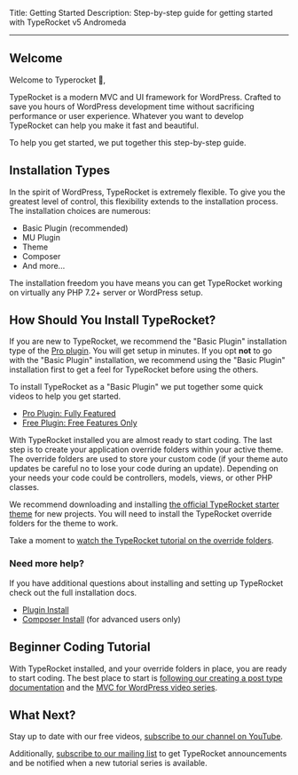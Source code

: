 Title: Getting Started
Description: Step-by-step guide for getting started with TypeRocket v5 Andromeda 

---

## Welcome

Welcome to Typerocket 👋,

TypeRocket is a modern MVC and UI framework for WordPress. Crafted to save you hours of WordPress development time without sacrificing performance or user experience. Whatever you want to develop TypeRocket can help you make it fast and beautiful.

To help you get started, we put together this step-by-step guide.

## Installation Types

In the spirit of WordPress, TypeRocket is extremely flexible. To give you the greatest level of control, this flexibility extends to the installation process. The installation choices are numerous:

- Basic Plugin (recommended)
- MU Plugin
- Theme
- Composer
- And more...

The installation freedom you have means you can get TypeRocket working on virtually any PHP 7.2+ server or WordPress setup.

## How Should You Install TypeRocket?

If you are new to TypeRocket, we recommend the "Basic Plugin" installation type of the [Pro plugin](/pro). You will get setup in minutes. If you opt **not** to go with the "Basic Plugin" installation, we recommend using the "Basic Plugin" installation first to get a feel for TypeRocket before using the others.

To install TypeRocket as a "Basic Plugin" we put together some quick videos to help you get started.

- [Pro Plugin: Fully Featured](https://youtu.be/QZZkVCtUCbo)
- [Free Plugin: Free Features Only](https://youtu.be/JNbSneZXBm4)

With TypeRocket installed you are almost ready to start coding. The last step is to create your application override folders within your active theme. The override folders are used to store your custom code (if your theme auto updates be careful no to lose your code during an update). Depending on your needs your code could be controllers, models, views, or other PHP classes.

We recommend downloading and installing [the official TypeRocket starter theme](https://github.com/TypeRocket/theme) for new projects. You will need to install the TypeRocket override folders for the theme to work.

Take a moment to [watch the TypeRocket tutorial on the override folders](https://youtu.be/tXPn7wUfBdo).

### Need more help?

If you have additional questions about installing and setting up TypeRocket check out the full installation docs.

- [Plugin Install](/docs/v5/install-via-plugin/)
- [Composer Install](/docs/v5/install-via-composer/) (for advanced users only)

## Beginner Coding Tutorial

With TypeRocket installed, and your override folders in place, you are ready to start coding. The best place to start is  [following our creating a post type documentation](/docs/v5/post-types-making/) and the [MVC for WordPress video series](https://www.youtube.com/playlist?list=PLh6jokL0yBPT6uJPnMFcZJJ1PzNs8XaK8).

## What Next?

Stay up to date with our free videos, [subscribe to our channel on YouTube](https://www.youtube.com/typerocket).

Additionally, [subscribe to our mailing list](https://us8.list-manage.com/subscribe?u=7bbb7409e86c85970f6150c5e&id=1d45a226d0) to get TypeRocket announcements and be notified when a new tutorial series is available.